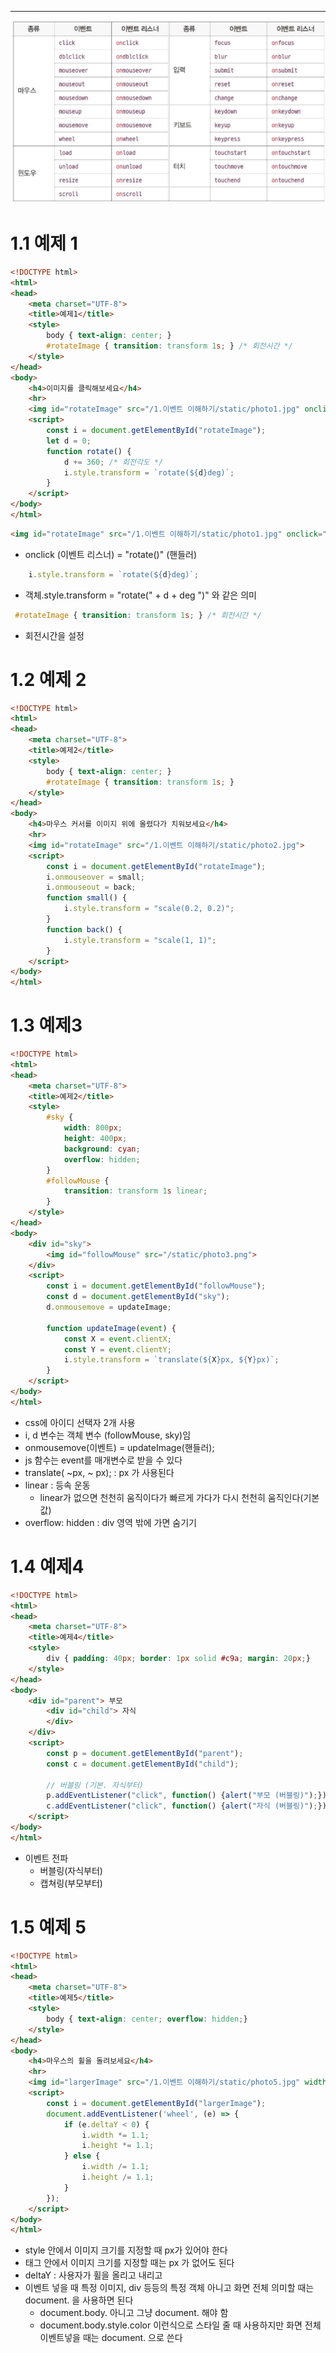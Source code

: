 
---
![](../../../../image/Pasted%20image%2020240923104250.png)
# 1.1 예제 1

```html
<!DOCTYPE html>
<html>
<head>
    <meta charset="UTF-8">
    <title>예제1</title>
    <style>
        body { text-align: center; }
        #rotateImage { transition: transform 1s; } /* 회전시간 */
    </style>
</head>
<body>
    <h4>이미지를 클릭해보세요</h4>
    <hr>
    <img id="rotateImage" src="/1.이벤트 이해하기/static/photo1.jpg" onclick="rotate()">
    <script>
        const i = document.getElementById("rotateImage");
        let d = 0;
        function rotate() {
            d += 360; /* 회전각도 */
            i.style.transform = `rotate(${d}deg)`;
        }
    </script>
</body>
</html>
```

```html
<img id="rotateImage" src="/1.이벤트 이해하기/static/photo1.jpg" onclick="rotate()">
```
- onclick (이벤트 리스너) = "rotate()" (핸들러)

```js
	i.style.transform = `rotate(${d}deg)`;
```
- 객체.style.transform = "rotate(" + d + deg ")" 와 같은 의미

```css
 #rotateImage { transition: transform 1s; } /* 회전시간 */
```
- 회전시간을 설정

# 1.2 예제 2
```html
<!DOCTYPE html>
<html>
<head>
    <meta charset="UTF-8">
    <title>예제2</title>
    <style>
        body { text-align: center; }
        #rotateImage { transition: transform 1s; }
    </style>
</head>
<body>
    <h4>마우스 커서를 이미지 위에 올렸다가 치워보세요</h4>
    <hr>
    <img id="rotateImage" src="/1.이벤트 이해하기/static/photo2.jpg">
    <script>
        const i = document.getElementById("rotateImage");
        i.onmouseover = small;
        i.onmouseout = back;
        function small() {
            i.style.transform = "scale(0.2, 0.2)";
        }
        function back() {
            i.style.transform = "scale(1, 1)";
        }
    </script>
</body>
</html>
```

# 1.3 예제3
```html
<!DOCTYPE html>
<html>
<head>
    <meta charset="UTF-8">
    <title>예제2</title>
    <style>
        #sky {
            width: 800px;
            height: 400px;
            background: cyan;
            overflow: hidden;
        }
        #followMouse {
            transition: transform 1s linear;
        }
    </style>
</head>
<body>
    <div id="sky">
        <img id="followMouse" src="/static/photo3.png">
    </div>
    <script>
        const i = document.getElementById("followMouse");
        const d = document.getElementById("sky");
        d.onmousemove = updateImage;

        function updateImage(event) {
            const X = event.clientX;
            const Y = event.clientY;
            i.style.transform = `translate(${X}px, ${Y}px)`;
        }
    </script>
</body>
</html>
```
- css에 아이디 선택자 2개 사용
- i, d 변수는 객체 변수 (followMouse, sky)임 
- onmousemove(이벤트) = updateImage(핸들러);
- js 함수는 event를 매개변수로 받을 수 있다
- translate( ~px, ~ px); : px 가 사용된다
- linear : 등속 운동
	- linear가 없으면 천천히 움직이다가 빠르게 가다가 다시 천천히 움직인다(기본 값)
- overflow: hidden : div 영역 밖에 가면 숨기기

# 1.4 예제4

```html
<!DOCTYPE html>
<html>
<head>
    <meta charset="UTF-8">
    <title>예제4</title>
    <style>
        div { padding: 40px; border: 1px solid #c9a; margin: 20px;}
    </style>
</head>
<body>
    <div id="parent"> 부모
        <div id="child"> 자식
        </div>
    </div>
    <script>
        const p = document.getElementById("parent");
        const c = document.getElementById("child");

        // 버블링 (기본. 자식부터)
        p.addEventListener("click", function() {alert("부모 (버블링)");});
        c.addEventListener("click", function() {alert("자식 (버블링)");});
    </script>
</body>
</html>
```
- 이벤트 전파
	- 버블링(자식부터)
	- 캡쳐링(부모부터)

# 1.5 예제 5

```html
<!DOCTYPE html>
<html>
<head>
    <meta charset="UTF-8">
    <title>예제5</title>
    <style>
        body { text-align: center; overflow: hidden;}
    </style>
</head>
<body>
    <h4>마우스의 휠을 돌려보세요</h4>
    <hr>
    <img id="largerImage" src="/1.이벤트 이해하기/static/photo5.jpg" width="320" height="210">
    <script>
        const i = document.getElementById("largerImage");
        document.addEventListener('wheel', (e) => {
            if (e.deltaY < 0) {
                i.width *= 1.1;
                i.height *= 1.1;
            } else {
                i.width /= 1.1;
                i.height /= 1.1;
            }
        });
    </script>
</body>
</html>
```
- style 안에서 이미지 크기를 지정할 때 px가 있어야 한다
- 태그 안에서 이미지 크기를 지정할 때는 px 가 없어도 된다
- deltaY : 사용자가 휠을 올리고 내리고
- 이벤트 넣을 때 특정 이미지, div 등등의 특정 객체 아니고 화면 전체 의미할 때는 document. 을 사용하면 된다
	- document.body. 아니고 그냥 document. 해야 함
	- document.body.style.color 이런식으로 스타일 줄 때 사용하지만 화면 전체 이벤트넣을 때는 document. 으로 쓴다
